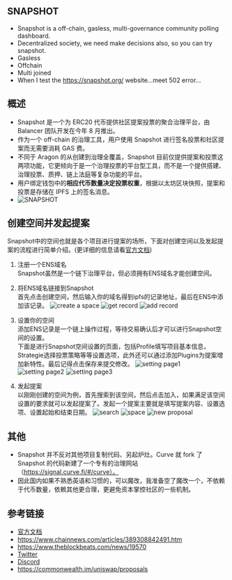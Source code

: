 ## SNAPSHOT

- Snapshot is a off-chain, gasless, multi-governance community polling dashboard.
- Decentralized society, we need make decisions also, so you can try snapshot.
- Gasless
- Offchain
- Multi joined
- When I test the https://snapshot.org/ website...meet 502 error...

## 概述

- Snapshot 是一个为 ERC20 代币提供社区提案投票的聚合治理平台，由 Balancer 团队开发在今年 8 月推出。
- 作为一个 off-chain 的治理工具，用户使用 Snapshot 进行签名投票和社区提案而无需要消耗 GAS 费。
- 不同于 Aragon 的从创建到治理全覆盖，Snapshot 目前仅提供提案和投票这两项功能，它更倾向于是一个治理投票的平台型工具，而不是一个提供搭建、治理投票、质押、链上法庭等复杂功能的平台。
- 用户绑定钱包中的**相应代币数量决定投票权重**，根据以太坊区块快照，提案和投票是存储在 IPFS 上的签名消息。
- ![SNAPSHOT](img/snapshot.png)

## 创建空间并发起提案
Snapshot中的空间也就是各个项目进行提案的场所，下面对创建空间以及发起提案的流程进行简单介绍。(更详细的信息请看[官方文档](https://docs.snapshot.org/))
1. 注册一个ENS域名  
Snapshot虽然是一个链下治理平台，但必须拥有ENS域名才能创建空间。

2. 将ENS域名链接到Snapshot  
首先点击创建空间，然后输入你的域名得到ipfs的记录地址，最后在ENS中添加该记录。
![create a space](img/create_a_space.png)
![get record](img/get_record.png)
![add record](img/add_record.png)

3. 设置你的空间  
添加ENS记录是一个链上操作过程，等待交易确认后才可以进行Snapshot空间的设置。  
下面是进行Snapshot空间设置的页面，包括Profile填写项目基本信息，Strategie选择投票策略等等设置选项，此外还可以通过添加Plugins为提案增加新特性。最后记得点击保存来提交修改。
![setting page1](img/setting_page1.png)
![setting page2](img/setting_page2.png)
![setting page3](img/setting_page3.png)

4. 发起提案  
以刚刚创建的空间为例，首先搜索到该空间，然后点击加入，如果满足该空间设置的要求就可以发起提案了。发起一个提案主要就是填写提案内容、设置选项、设置起始和结束日期。
![search](img/search.png)
![space](img/space.png)
![new proposal](img/new_proposal.png)

## 其他

- Snapshot 并不反对其他项目复制代码、另起炉灶。Curve 就 fork 了 Snapshot 的代码新建了一个专有的治理网站（https://signal.curve.fi/#/curve）。
- 因此国内如果不熟悉英语和习惯的，可以魔改，我准备空了魔改一个，不依赖于代币数量，依赖其他更合理，更避免资本掌控社区的一些机制。

## 参考链接

- [官方文档](https://docs.snapshot.org/)
- https://www.chainnews.com/articles/389308842491.htm
- https://www.theblockbeats.com/news/19570
- [Twitter](https://twitter.com/SnapshotLabs)
- [Discord](https://discord.com/invite/yHrYMzyyY9)
- https://commonwealth.im/uniswap/proposals
